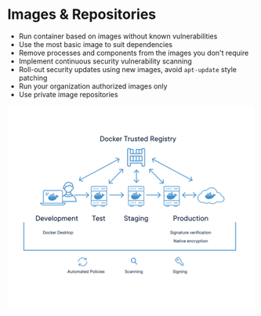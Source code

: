 # Images & Repositories

* Run container based on images without known vulnerabilities
* Use the most basic image to suit dependencies
* Remove processes and components from the images you don't require
* Implement continuous security vulnerability scanning
* Roll-out security updates using new images, avoid `apt-update` style patching
* Run your organization authorized images only
* Use private image repositories

[![](../media/docker-security.png)](https://www.docker.com/products/security)
